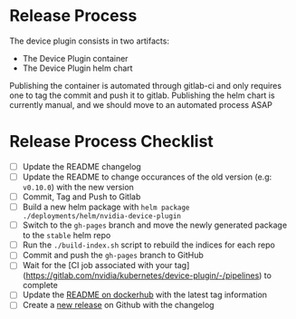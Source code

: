# Release Process

The device plugin consists in two artifacts:
- The Device Plugin container
- The Device Plugin helm chart

Publishing the container is automated through gitlab-ci and only requires one to tag the commit and push it to gitlab.
Publishing the helm chart is currently manual, and we should move to an automated process ASAP

# Release Process Checklist
- [ ] Update the README changelog
- [ ] Update the README to change occurances of the old version (e.g: `v0.10.0`) with the new version
- [ ] Commit, Tag and Push to Gitlab
- [ ] Build a new helm package with `helm package ./deployments/helm/nvidia-device-plugin`
- [ ] Switch to the `gh-pages` branch and move the newly generated package to the `stable` helm repo
- [ ] Run the `./build-index.sh` script to rebuild the indices for each repo
- [ ] Commit and push the `gh-pages` branch to GitHub
- [ ] Wait for the [CI job associated with your tag] (https://gitlab.com/nvidia/kubernetes/device-plugin/-/pipelines) to complete
- [ ] Update the [README on dockerhub](https://hub.docker.com/r/nvidia/k8s-device-plugin) with the latest tag information
- [ ] Create a [new release](https://github.com/NVIDIA/k8s-device-plugin/releases) on Github with the changelog

